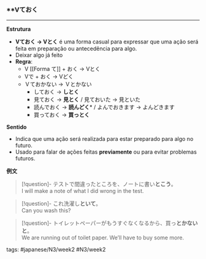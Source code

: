 ### ****Vておく**
---

**Estrutura**
 - **Vておく → Vとく** é uma forma casual para expressar que uma ação será feita em preparação ou antecedência para algo.
 - Deixar algo já feito
 - **Regra**: 
	 - V [[Forma て]] + おく → Vとく
	 - Vで + おく → Vどく
	 - Ｖておかない -> Ｖとかない
		- しておく → **しとく**
		- 見ておく → **見とく** /  見ておいた -> 見といた
		- 読んでおく → **読んどく*** /  よんでおきます -> よんどきます
		- 買っておく → **買っとく**

**Sentido**
- Indica que uma ação será realizada para estar preparado para algo no futuro.
- Usado para falar de ações feitas **previamente** ou para evitar problemas futuros.

**例文**

> [!question]- テストで間違ったところを、ノートに書い**とこう**。  
> I will make a note of what I did wrong in the test.

> [!question]- これ洗濯し**といて**。  
> Can you wash this?

> [!question]- トイレットペーパーがもうすぐなくなるから、買っ**とかないと**。  
> We are running out of toilet paper. We’ll have to buy some more.



tags: #japanese/N3/week2 #N3/week2

